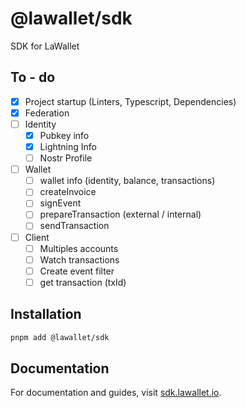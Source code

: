 # @lawallet/sdk

SDK for LaWallet

## To - do

- [x] Project startup (Linters, Typescript, Dependencies)
- [x] Federation
- [ ] Identity
  - [x] Pubkey info
  - [x] Lightning Info
  - [ ] Nostr Profile
- [ ] Wallet
  - [ ] wallet info (identity, balance, transactions)
  - [ ] createInvoice
  - [ ] signEvent
  - [ ] prepareTransaction (external / internal)
  - [ ] sendTransaction
- [ ] Client
  - [ ] Multiples accounts
  - [ ] Watch transactions
  - [ ] Create event filter
  - [ ] get transaction (txId)

## Installation

```bash
pnpm add @lawallet/sdk
```

## Documentation

For documentation and guides, visit [sdk.lawallet.io](https://sdk.lawallet.io).
